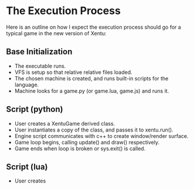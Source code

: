# The Execution Process

Here is an outline on how I expect the execution process should go for a typical
game in the new version of Xentu:

## Base Initialization 

- The executable runs.
- VFS is setup so that relative relative files loaded.
- The chosen machine is created, and runs built-in scripts for the language.
- Machine looks for a game.py (or game.lua, game.js) and runs it.

## Script (python)

- User creates a XentuGame derived class.
- User instantiates a copy of the class, and passes it to xentu.run().
- Engine script communicates with c++ to create window/render surface.
- Game loop begins, calling update() and draw() respectively.
- Game ends when loop is broken or sys.exit() is called.

## Script (lua)

- User creates